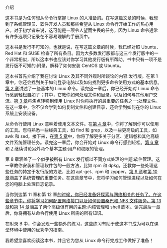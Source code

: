 介绍

这本书是为任何想从命令行掌握 Linux 的人准备的。在写这篇文章的时候，我想到了系统管理员、软件开发人员和那些希望从 Linux 命令行开始工作的热心用户。对于初学者来说，这可能是一项令人望而生畏的任务，因为 Linux 命令通常有许多选项只记录在不容易理解的手册页中。

这本书是发行不可知的。也就是说，在写这篇文章的时候，我已经对照 Ubuntu、Red Hat 和 SUSE 检查了所有条目。因为大多数发行版都与这三个发行版中的一个非常相似，所以这本书也应该对你学习其他发行版有所帮助。书中只有一项不是发行版不可知的:附录，解释了如何安装 CentOS 或 Ubuntu。

这本书首先介绍了我在讨论 Linux 及其不同外观时所谈论的内容:发行版。在第 1 章中，你还会找到关于如何登录电脑以及如何找到更多命令使用方式的基本信息。[第 2 章](02.html)讲述了一些基本的 Linux 命令。读完这一章后，你已经开始对 Linux 命令行感到轻松自如了；其中，它教你如何处理文件和目录，以及如何与其他用户交流。[第 3 章](03.html)将焦点转移到使用 Linux 时你将执行的最重要的任务之一:处理文件。在这一章中，你不仅会学到如何复制文件和创建目录，还会学到如何在你的 Linux 系统上安装设备。

从命令行使用 Linux 意味着使用文本文件。在[第 4 章](04.html)中，你将了解到你可以使用的工具。您将熟悉一些经典工具，如 find 和 grep，以及一些更高级的工具，如 awk 和 sed。接下来，在[第 5 章](05.html)中，你将了解更多关于分区、逻辑卷和其他高级文件系统管理任务。读完这一章后，你会开始对 Linux 命令行感到轻松。[第 6 章](06.html)和 [7](07.html) 继续讨论另外两个基本主题:用户和权限的管理。

第 8 章涵盖了一个似乎被所有 Linux 发行版以不同方式处理的主题:软件管理。这一章教你安装和管理软件包的一般方法，比如 rpm 和 dpkg，还教你一些处理这些任务的特定于发行版的方法，比如 apt-get、rpm 和 zypper。[第 9 章](09.html)和[第 10 章](10.html)涵盖了系统管理的重要任务。在这些章节中，您将学习如何管理进程以及如何在您的电脑上处理日志记录。

当你到达第 11 章和第 12 章[的时候，你已经准备好探索与网络相关的任务了。在这些章节中，你将学习如何配置网络接口以及如何设置桑巴和 NFS 文件服务。](12.html)[第 13 章](13.html)和[第 14 章](14.html)涵盖了两个高级但有用的主题:内核管理和 shell 脚本。读完最后一章后，你将拥有从命令行使用 Linux 所需的所有知识。

在附录 B 中，你会发现一些额外的练习，这些练习有助于使这本书成为可以在课堂环境中使用的优秀学习指南。

我希望您喜欢阅读这本书，并且它为您从 Linux 命令行完成工作做好了准备！